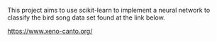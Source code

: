 This project aims to use scikit-learn to implement a neural network to classify the bird song data set found at the link below.

https://www.xeno-canto.org/
